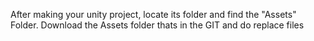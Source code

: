 After making your unity project, locate its folder and find the "Assets" Folder. Download the Assets folder thats in the GIT and do replace files

